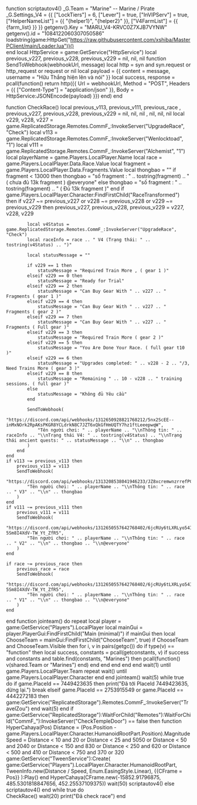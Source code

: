 function scriptautov4()
    _G.Team = "Marine" -- Marine / Pirate
    _G.Settings_V4 = {{
        ["LockTiers"] = 6, 
        ["Lever"] = true, 
        ["InVIPServ"] = true, 
        ["HelperNameList"] = {{ 
            "{helper1}",
            "{helper2}"
        }},
        ["V4FarmList"] = {{ 
{farm_list}
        }}
    }}
    getgenv().Key = "MARU_V4-KRVC0Z7XJB7VYNW"
    getgenv().id = "1084122060307050586"
    loadstring(game:HttpGet("https://raw.githubusercontent.com/xshiba/MasterPClient/main/Loader.lua"))()  
end
local HttpService = game:GetService("HttpService")
local previous_v227, previous_v228, previous_v229 = nil, nil, nil
function SendToWebhook(webhookUrl, message)
    local http = syn and syn.request or http_request or request or nil
    local payload = {{
        content = message, 
        username = "Hữu Thắng hiện lên và nói"
    }}
    local success, response = pcall(function()
        return http({{
            Url = webhookUrl,
            Method = "POST",
            Headers = {{
                ["Content-Type"] = "application/json"
            }},
            Body = HttpService:JSONEncode(payload)
        }})
    end)
end

function CheckRace()
    local previous_v113, previous_v111, previous_race , previous_v227, previous_v228, previous_v229 = nil, nil, nil , nil, nil, nil
    local v229, v228, v227 = game.ReplicatedStorage.Remotes.CommF_:InvokeServer("UpgradeRace", "Check") 
    local v113 = game.ReplicatedStorage.Remotes.CommF_:InvokeServer("Wenlocktoad", "1")
    local v111 = game.ReplicatedStorage.Remotes.CommF_:InvokeServer("Alchemist", "1")
    local playerName = game.Players.LocalPlayer.Name
    local race = game.Players.LocalPlayer.Data.Race.Value
    local fragment = game.Players.LocalPlayer.Data.Fragments.Value
    local thongbao = ""
    if fragment < 13000 then
        thongbao = "số fragment : " .. tostring(fragment) .. "  ( chưa đủ 13k fragment ) @everyone"
    else
        thongbao = "số fragment : " .. tostring(fragment) .. "  ( Đủ 13k fragment )"
    end
    if game.Players.LocalPlayer.Character:FindFirstChild("RaceTransformed") then
        if v227 ~= previous_v227 or v228 ~= previous_v228 or v229 ~= previous_v229 then
            previous_v227, previous_v228, previous_v229 = v227, v228, v229
            
            local v4Status = game.ReplicatedStorage.Remotes.CommF_:InvokeServer("UpgradeRace", "Check")
            local raceInfo = race .. " V4 (Trạng thái: " .. tostring(v4Status) .. ")"
            
            local statusMessage = ""
            
            if v229 == 1 then
                statusMessage = "Required Train More , ( gear 1 )"
            elseif v229 == 0 then 
                statusMessage = "Ready for Trial"
            elseif v229 == 2 then
                statusMessage = "Can Buy Gear With " .. v227 .. " Fragments ( gear 1 )"
            elseif v229 == 4 then
                statusMessage = "Can Buy Gear With " .. v227 .. " Fragments ( gear 2 )"
            elseif v229 == 7 then
                statusMessage = "Can Buy Gear With " .. v227 .. " Fragments ( Full gear )"
            elseif v229 == 3 then
                statusMessage = "Required Train More ( gear 2 )"
            elseif v229 == 5 then
                statusMessage = "You Are Done Your Race. ( full gear t10 )"
            elseif v229 == 6 then
                statusMessage = "Upgrades completed: " .. v228 - 2 .. "/3, Need Trains More ( gear 3 )"
            elseif v229 == 8 then
                statusMessage = "Remaining " .. 10 - v228 .. " training sessions. ( full gear )" 
            else
                statusMessage = "Không đủ Yêu cầu" 
            end
            
            SendToWebhook(
                "https://discord.com/api/webhooks/1312650928821768212/5nx2ScEE--inMxNOrk2RpAKsPKGR8YCLdrkN8C7JZT6xQkGfHmUQTY7hz1ftLeeepwqW",
                "Tên người chơi: " .. playerName .. "\\nThông tin: " .. raceInfo .. "\\nTrạng thái V4: " .. tostring(v4Status) .. "\\nTrạng thái ancient quests: " .. statusMessage .. "\\n" .. thongbao
            )
        end
    end    
    if v113 ~= previous_v113 then
        previous_v113 = v113
        SendToWebhook(
            "https://discord.com/api/webhooks/1313208538041946233/JZ8xcremwnzrrefPC7xTi9H0f45dM6qQ74ScolrBt6dJFHyai2pRYi27YclHIQHgFprl",
            "Tên người chơi: " .. playerName .. "\\nThông tin: " .. race .. " V3" .. "\\n" .. thongbao
        )
    end
    if v111 ~= previous_v111 then
        previous_v111 = v111
        SendToWebhook(
            "https://discord.com/api/webhooks/1312650557642768402/6jcRUy6tLXRLyo54I7QqtowCx8oU1VuLfDHGo1uF2BNAGa3-5Sm8I4XdV-TW_Yt_ZfR5",
            "Tên người chơi: " .. playerName .. "\\nThông tin: " .. race .. " V2" .. "\\n" .. thongbao .. "\\n@everyone"
        )
    end

    if race ~= previous_race then
        previous_race = race
        SendToWebhook(
            "https://discord.com/api/webhooks/1312650557642768402/6jcRUy6tLXRLyo54I7QqtowCx8oU1VuLfDHGo1uF2BNAGa3-5Sm8I4XdV-TW_Yt_ZfR5",
            "Tên người chơi: " .. playerName .. "\\nThông tin: " .. race .. " V1" .. "\\n" .. thongbao .. "\\n@everyone"
        )
    end
end
function jointeam()
 do
    repeat
        local player = game:GetService("Players").LocalPlayer
        local mainGui = player.PlayerGui:FindFirstChild("Main (minimal)")
        if mainGui then
            local ChooseTeam = mainGui:FindFirstChild("ChooseTeam", true)
            if ChooseTeam and ChooseTeam.Visible then
                for i, v in pairs(getgc()) do
                    if type(v) == "function" then
                        local success, constants = pcall(getconstants, v)
                        if success and constants and table.find(constants, "Marines") then
                            pcall(function()
                                v(shared.Team or "Marines")
                            end)
                        end
                    end
                end
            end
        end
        wait(1)
    until game.Players.LocalPlayer.Team
    repeat wait() until game.Players.LocalPlayer.Character
 end
end
jointeam()
wait(5)
while true do
    if game.PlaceId == 7449423635 then
        print("Đã tới PlaceId 7449423635, dừng lại.")
        break
    elseif game.PlaceId == 2753915549 or game.PlaceId == 4442272183 then
        game:GetService("ReplicatedStorage").Remotes.CommF_:InvokeServer("TravelZou")
    end
    wait(5)
end
if game:GetService("ReplicatedStorage"):WaitForChild("Remotes"):WaitForChild("CommF_"):InvokeServer("CheckTempleDoor") == false then
    function HyperCahaya(Pos)
        Distance = (Pos.Position - game.Players.LocalPlayer.Character.HumanoidRootPart.Position).Magnitude 
        Speed = Distance < 10 and 20 or Distance < 25 and 5050 or Distance < 50 and 2040 or Distance < 150 and 830 or Distance < 250 and 620 or Distance < 500 and 410 or Distance < 750 and 370 or 320 
        game:GetService("TweenService"):Create(
            game:GetService("Players").LocalPlayer.Character.HumanoidRootPart, 
            TweenInfo.new(Distance / Speed, Enum.EasingStyle.Linear), 
            {{CFrame = Pos}} 
        ):Play() 
    end 
    HyperCahaya(CFrame.new(-15852.91796875, 485.5301818847656, 452.25537109375))
    wait(50)
    scriptautov4()
else
    scriptautov4()
end
while true do     
    CheckRace()
    wait(20)
    print("Đã check race")
end

